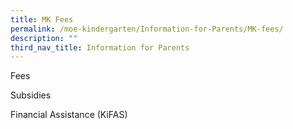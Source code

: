 ```yaml
---
title: MK Fees
permalink: /moe-kindergarten/Information-for-Parents/MK-fees/
description: ""
third_nav_title: Information for Parents
---
```


Fees

Subsidies

Financial Assistance (KiFAS)